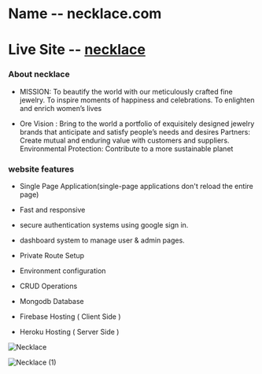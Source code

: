# Name -- necklace.com

# Live Site -- [necklace](https://necklace-com.web.app/)

### About necklace
- MISSION: To beautify the world with our meticulously crafted fine jewelry. To inspire moments of happiness and celebrations. To enlighten and enrich women’s lives


- Ore Vision :  Bring to the world a portfolio of exquisitely designed jewelry brands that anticipate and satisfy people’s needs and desires Partners: Create mutual and enduring value with customers and suppliers. Environmental Protection: Contribute to a more sustainable planet


### website features
- Single Page Application(single-page applications don't reload the entire page)

- Fast and responsive

- secure authentication systems using google sign in.

- dashboard system to manage user & admin pages.

- Private Route Setup

- Environment configuration 

- CRUD Operations

- Mongodb Database 

- Firebase Hosting ( Client Side )

- Heroku Hosting ( Server Side )


 ![Necklace](https://user-images.githubusercontent.com/86655543/141739566-1913a3bd-2257-4fe9-968b-c723de6de149.png)



<!-- ### ![Necklace (2)](https://user-images.githubusercontent.com/86655543/141739858-af3af652-eed4-4cd2-bb82-f2d4573d8586.png)
Deployment
###  -->
![Necklace (1)](https://user-images.githubusercontent.com/86655543/141739773-d3c2ac98-6fbc-4e63-856b-88a5d5886885.png)
